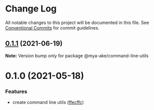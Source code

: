# Change Log

All notable changes to this project will be documented in this file.
See [Conventional Commits](https://conventionalcommits.org) for commit guidelines.

## [0.1.1](https://github.com/mya-ake/shared/compare/@mya-ake/command-line-utils@0.1.0...@mya-ake/command-line-utils@0.1.1) (2021-06-19)

**Note:** Version bump only for package @mya-ake/command-line-utils

# 0.1.0 (2021-05-18)

### Features

- create command line utils ([ffecffc](https://github.com/mya-ake/shared/commit/ffecffc0ef885db98865dbd7a01573ddcf37528b))

